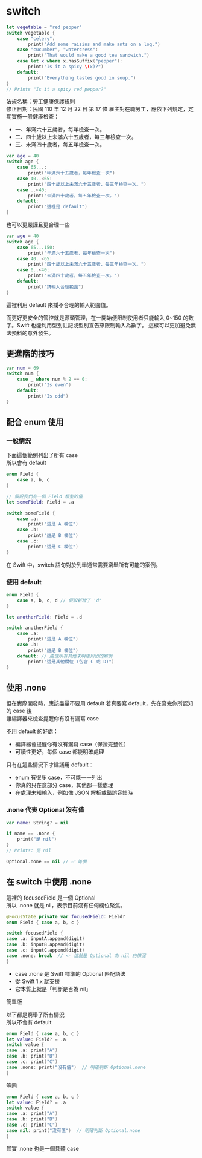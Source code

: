 # switch

```swift
let vegetable = "red pepper"
switch vegetable {
    case "celery":
        print("Add some raisins and make ants on a log.")
    case "cucumber", "watercress":
        print("That would make a good tea sandwich.")
    case let x where x.hasSuffix("pepper"):
        print("Is it a spicy \(x)?")
    default:
        print("Everything tastes good in soup.")
}
// Prints "Is it a spicy red pepper?"
```

法規名稱：勞工健康保護規則  
修正日期：民國 110 年 12 月 22 日
第 17 條
雇主對在職勞工，應依下列規定，定期實施一般健康檢查：

- 一、年滿六十五歲者，每年檢查一次。
- 二、四十歲以上未滿六十五歲者，每三年檢查一次。
- 三、未滿四十歲者，每五年檢查一次。

```swift
var age = 40
switch age {
    case 65...:
        print("年滿六十五歲者，每年檢查一次")
    case 40..<65:
        print("四十歲以上未滿六十五歲者，每三年檢查一次。")
    case ..<40:
        print("未滿四十歲者，每五年檢查一次。")
    default:
        print("這裡是 default")
}
```

也可以更嚴謹且更合理一些

```swift
var age = 40
switch age {
    case 65...150:
        print("年滿六十五歲者，每年檢查一次")
    case 40..<65:
        print("四十歲以上未滿六十五歲者，每三年檢查一次。")
    case 0..<40:
        print("未滿四十歲者，每五年檢查一次。")
    default:
        print("請輸入合理範圍")
}
```

這裡利用 default 來攔不合理的輸入範圍值。

而更好更安全的管控就是源頭管理，在一開始便限制使用者只能輸入 0~150 的數字。Swift 也能利用型別註記或型別宣告來限制輸入為數字。 
這樣可以更加避免無法預料的意外發生。

## 更進階的技巧

```swift
var num = 69
switch num {
    case _ where num % 2 == 0:
        print("Is even")
    default:
        print("Is odd")
}
```

## 配合 enum 使用

### 一般情況

下面這個範例列出了所有 case  
所以會有 default

```swift
enum Field {
    case a, b, c
}

// 假設我們有一個 Field 類型的值
let someField: Field = .a 

switch someField {
    case .a:
        print("這是 A 欄位")
    case .b:
        print("這是 B 欄位")
    case .c:
        print("這是 C 欄位")
}
```

在 Swift 中，switch 語句對於列舉通常需要窮舉所有可能的案例。

### 使用 default

```swift
enum Field {
    case a, b, c, d // 假設新增了 'd'
}

let anotherField: Field = .d

switch anotherField {
    case .a:
        print("這是 A 欄位")
    case .b:
        print("這是 B 欄位")
    default: // 處理所有其他未明確列出的案例
        print("這是其他欄位 (包含 C 或 D)")
}
```

## 使用 .none

但在實際開發時，應該盡量不要用 default
若真要寫 default，先在寫完你所認知的 case 後  
讓編譯器來檢查提醒你有沒有漏寫 case

不用 default 的好處：

- 編譯器會提醒你有沒有漏寫 case（保證完整性）
- 可讀性更好，每個 case 都能明確處理

只有在這些情況下才建議用 default：

- enum 有很多 case，不可能一一列出
- 你真的只在意部分 case，其他都一樣處理
- 在處理未知輸入，例如像 JSON 解析或錯誤容錯時

### .none 代表 Optional 沒有值

```swift
var name: String? = nil

if name == .none {
    print("是 nil")
}
// Prints: 是 nil
```

```swift
Optional.none == nil // ✅ 等價
```

## 在 switch 中使用 .none

這裡的 focusedField 是一個 Optional<Field>  
所以 .none 就是 nil，表示目前沒有任何欄位聚焦。

```swift
@FocusState private var focusedField: Field?
enum Field { case a, b, c }

switch focusedField {
case .a: inputA.append(digit)
case .b: inputB.append(digit)
case .c: inputC.append(digit)
case .none: break  // <- 這就是 Optional 為 nil 的情況
}
```

- case .none 是 Swift 標準的 Optional 匹配語法
- 從 Swift 1.x 就支援
- 它本質上就是「判斷是否為 nil」

簡單版

以下都是窮舉了所有情況  
所以不會有 default

```swift
enum Field { case a, b, c }
let value: Field? = .a
switch value {
case .a: print("A")
case .b: print("B")
case .c: print("C")
case .none: print("沒有值")  // 明確判斷 Optional.none
}
```

等同

```swift
enum Field { case a, b, c }
let value: Field? = .a
switch value {
case .a: print("A")
case .b: print("B")
case .c: print("C")
case nil: print("沒有值")  // 明確判斷 Optional.none
}
```

其實 .none 也是一個具體 case
